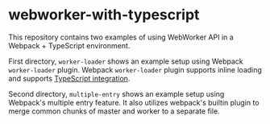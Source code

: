 # webworker-with-typescript
This repository contains two examples of using WebWorker API in a Webpack + TypeScript environment.

First directory, `worker-loader` shows an example setup using Webpack `worker-loader` plugin. Webpack `worker-loader` plugin supports inline loading and supports [TypeScript integration](https://github.com/webpack-contrib/worker-loader#integrating-with-typescript).

Second directory, `multiple-entry` shows an example setup using Webpack's multiple entry feature. It also utilizes webpack's builtin plugin to merge common chunks of master and worker to a separate file.

